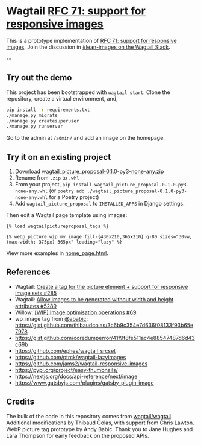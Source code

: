 # Wagtail [RFC 71: support for responsive images](https://github.com/wagtail/rfcs/pull/71)

This is a prototype implementation of [RFC 71: support for responsive images](https://github.com/wagtail/rfcs/pull/71). Join the discussion in [#lean-images on the Wagtail Slack](https://github.com/wagtail/wagtail/wiki/Slack).

--

## Try out the demo

This project has been bootstrapped with `wagtail start`.
Clone the repository, create a virtual environment, and,

```sh
pip install -r requirements.txt
./manage.py migrate
./manage.py createsuperuser
./manage.py runserver
```

Go to the admin at `/admin/` and add an image on the homepage.

## Try it on an existing project

1. Download [wagtail_picture_proposal-0.1.0-py3-none-any.zip](https://github.com/torchbox/wagtail_picture_proposal/files/7065386/wagtail_picture_proposal-0.1.0-py3-none-any.zip)
2. Rename from `.zip` to `.whl`
3. From your project, `pip install wagtail_picture_proposal-0.1.0-py3-none-any.whl` (or `poetry add ./wagtail_picture_proposal-0.1.0-py3-none-any.whl` for a Poetry project)
4. Add `wagtail_picture_proposal` to `INSTALLED_APPS` in Django settings.

Then edit a Wagtail page template using images:

```jinja
{% load wagtailpictureproposal_tags %}

{% webp_picture_wip my_image fill-{430x210,365x210} q-80 sizes="30vw, (max-width: 375px) 365px" loading="lazy" %}
```

View more examples in [home_page.html](https://github.com/torchbox/wagtail_picture_proposal/blob/feature/rfc-prototype/home/templates/home/home_page.html).

## References

- Wagtail: [Create a tag for the picture element + support for responsive image sets #285](https://github.com/wagtail/wagtail/issues/285)
- Wagtail: [Allow images to be generated without width and height attributes #5289](https://github.com/wagtail/wagtail/issues/5289)
- Willow: [[WIP] Image optimisation operations #69](https://github.com/wagtail/Willow/pull/69)
- wp_image tag from [@ababic](https://github.com/ababic): <https://gist.github.com/thibaudcolas/3c6b9c354e7d636f08133f93b65e7978>
- <https://gist.github.com/coredumperror/41f9f8fe511ac4e88547487d6d43c69b>
- <https://github.com/ephes/wagtail_srcset>
- <https://github.com/ptrck/wagtail-lazyimages>
- <https://github.com/jams2/wagtail-responsive-images>
- <https://pypi.org/project/easy-thumbnails/>
- <https://nextjs.org/docs/api-reference/next/image>
- <https://www.gatsbyjs.com/plugins/gatsby-plugin-image>

## Credits

The bulk of the code in this repository comes from [wagtail/wagtail](https://github.com/wagtail/wagtail). Additional modifications by Thibaud Colas, with support from Chris Lawton. WebP picture tag prototype by Andy Babic. Thank you to Jane Hughes and Lara Thompson for early feedback on the proposed APIs.
